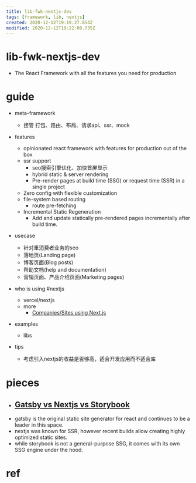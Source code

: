 ```yaml
---
title: lib-fwk-nextjs-dev
tags: [framework, lib, nextjs]
created: 2020-12-12T19:19:27.854Z
modified: 2020-12-12T19:22:00.735Z
---
```


# lib-fwk-nextjs-dev

- The React Framework with all the features you need for production

# guide

- meta-framework
  - 接管 打包、路由、布局、请求api、ssr、mock

- features
  - opinionated react framework with features for production out of the box
  - ssr support
    - seo搜索引擎优化、加快首屏显示
    - hybrid static & server rendering
    - Pre-render pages at build time (SSG) or request time (SSR) in a single project
  - Zero config with flexible customization
  - file-system based routing
    - route pre-fetching
  - Incremental Static Regeneration
    - Add and update statically pre-rendered pages incrementally after build time.

- usecase
  - 针对重消费者业务的seo
  - 落地页(Landing page)
  - 博客页面(Blog posts)
  - 帮助文档(help and documentation)
  - 营销页面、产品介绍页面(Marketing pages)

- who is using #nextjs
  - vercel/nextjs
  - more
    - [Companies/Sites using Next.js](https://github.com/vercel/next.js/discussions/10640)

- examples
  - libs

- tips
  - 考虑引入nextjs的收益是否够高，适合开发应用而不适合库

# pieces
- ## [Gatsby vs Nextjs vs Storybook](https://component-controls.com/blogs/gatsby-vs-nextjs-vs-storybook)
- gatsby is the original static site generator for react and continues to be a leader in this space.
- nextjs was known for SSR, however recent builds allow creating highly optimized static sites.
- while storybook is not a general-purpose SSG, it comes with its own SSG engine under the hood.

# ref
